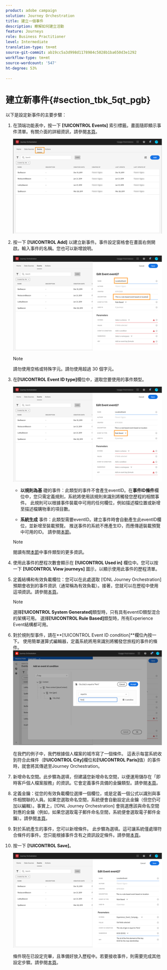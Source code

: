 ```yaml
---
product: adobe campaign
solution: Journey Orchestration
title: 建立一個事件
description: 瞭解如何建立活動
feature: Journeys
role: Business Practitioner
level: Intermediate
translation-type: tm+mt
source-git-commit: ab19cc5a3d998d1178984c5028b1ba650d3e1292
workflow-type: tm+mt
source-wordcount: '547'
ht-degree: 53%

---
```



# 建立新事件{#section_tbk_5qt_pgb}

以下是設定新事件的主要步驟：

1. 在頂端功能表中，按一下 **[!UICONTROL Events]** 索引標籤。畫面隨即顯示事件清單。有關介面的詳細資訊，請參閱[本頁](../about/user-interface.md)。

   ![](../assets/journey5.png)

1. 按一下 **[!UICONTROL Add]** 以建立新事件。事件設定窗格會在畫面右側開啟。輸入事件的名稱。您也可以新增說明。

   ![](../assets/journey6.png)

   >[!NOTE]
   >
   >請勿使用空格或特殊字元。請勿使用超過 30 個字元。

1. 在&#x200B;**[!UICONTROL Event ID type]**&#x200B;欄位中，選取您要使用的事件類型。

   ![](../assets/journey6bis.png)

   * **以規則為基** 礎的事件：此類型的事件不會產生eventID。在&#x200B;**事件ID條件**&#x200B;欄位中，您只需定義規則，系統將使用該規則來識別將觸發您歷程的相關事件。 此規則可以根據事件裝載中可用的任何欄位，例如描述檔位置或新增至描述檔購物車的項目數。

   * **系統生成** 事件：此類型需要eventID。建立事件時會自動產生此eventID欄位，並新增至裝載預覽。 推送事件的系統不應產生ID，而應傳遞裝載預覽中可用的ID。 請參閱[本節](../event/previewing-the-payload.md)。
   >[!NOTE]
   >
   >閱讀有關[本節](../event/about-events.md)中事件類型的更多資訊。
1. 使用此事件的歷程次數會顯示在 **[!UICONTROL Used in]** 欄位中。您可以按一下 **[!UICONTROL View journeys]** 圖示，以顯示使用此事件的歷程清單。
1. 定義結構和有效負載欄位：您可以在此處選取 [!DNL Journey Orchestration] 預期會收到的事件資訊（通常稱為有效負載）。接著，您就可以在歷程中使用這項資訊。請參閱[本頁](../event/defining-the-payload-fields.md)。
   >[!NOTE]
   >
   >選擇&#x200B;**[!UICONTROL System Generated]**&#x200B;類型時，只有具有eventID類型混合的架構可用。 選擇&#x200B;**[!UICONTROL Rule Based]**&#x200B;類型時，所有Experience Event結構都可用。

1. 對於規則型事件，請在&#x200B;**[!UICONTROL Event ID condition]**欄位內按一下。 使用簡單運算式編輯器，定義系統將用來識別將觸發您旅程的事件的條件。
   ![](../assets/alpha-event6.png)

   在我們的例子中，我們根據個人檔案的城市寫了一個條件。 這表示每當系統收到符合此條件（**[!UICONTROL City]**&#x200B;欄位和&#x200B;**[!UICONTROL Paris]**&#x200B;值）的事件時，就會將其傳遞至Journey Orchestration。

1. 新增命名空間。此步驟為選填，但建議您新增命名空間，以便運用儲存在「即時客戶個人檔案服務」的資訊。它會定義事件具備的金鑰類型。請參閱[本頁](../event/selecting-the-namespace.md)。
1. 定義金鑰：從您的有效負載欄位選擇一個欄位，或是定義一個公式以識別與事件相關聯的人員。如果您選取命名空間，系統便會自動設定此金鑰（但您仍可加以編輯）。事實上，[!DNL Journey Orchestration] 會挑選應該與命名空間對應的金鑰（例如，如果您選取電子郵件命名空間，系統便會選取電子郵件金鑰）。請參閱[本頁](../event/defining-the-event-key.md)。
1. 對於系統產生的事件，您可以新增條件。 此步驟為選填。這可讓系統僅處理符合條件的事件。您只能根據事件含有之資訊設定條件。請參閱[本頁](../event/adding-a-condition.md)。
1. 按一下 **[!UICONTROL Save]**。

   ![](../assets/journey7.png)

   條件現在已設定完畢，且準備好放入歷程中。若要接收事件，則需要完成其他設定步驟。請參閱[本頁](../event/additional-steps-to-send-events-to-journey-orchestration.md)。
